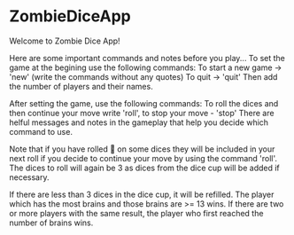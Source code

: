 # ZombieDiceApp

Welcome to Zombie Dice App!

Here are some important commands and notes before you play...
To set the game at the begining use the following commands:
To start a new game -> 'new' (write thе commands without any quotes)
To quit -> 'quit'
Then add the number of players and their names.

After setting the game, use the following commands:
To roll the dices and then continue your move write 'roll', to stop your move - 'stop'
There are helful messages and notes in the gameplay that help you decide which command to use.

Note that if you have rolled 👣 on some dices they will be included in your next roll if you decide to continue your move by using the command 'roll'.
The dices to roll will again be 3 as dices from the dice cup will be added if necessary.

If there are less than 3 dices in the dice cup, it will be refilled.
The player which has the most brains and those brains are >= 13 wins. If there are two or more players with the same
result, the player who first reached the number of brains wins.
